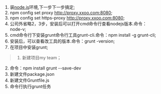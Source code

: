 
1. 装[node.js](http://nodejs.org)环境,下一步下一步搞定;
2. npm config set proxy http://proxy.xxoo.com:8080;
3. npm config set https-proxy http://proxy.xxoo.com:8080;
4. 公司外省略2，3步，安装后可以打开cmd命令行查看nodejs版本.命令：node-v;
5. cmd命令行下安装grunt命令行工具grunt-cli.命令：npm install -g grunt-cli;
6. 安装后，可以查看改工具的版本.命令：grunt -version;
7. 在项目中安装grunt;

>1. 新建项目my team；
2. 命令：npm install grunt --save-dev
3. 新建文件package.json
4. 新建文件Gruntfile.js
5. 命令行执行grunt任务
